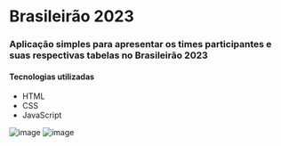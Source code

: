 # Brasileirão 2023

### Aplicação simples para apresentar os times participantes e suas respectivas tabelas no Brasileirão 2023
#### Tecnologias utilizadas
- HTML
- CSS
- JavaScript

![image](https://user-images.githubusercontent.com/23384348/220644776-f0ef26dc-bf1b-4a87-888d-812d3bb024d7.png)
![image](https://user-images.githubusercontent.com/23384348/220644918-34d037d8-42af-4cc5-a2e1-9f13df0ecd17.png)
